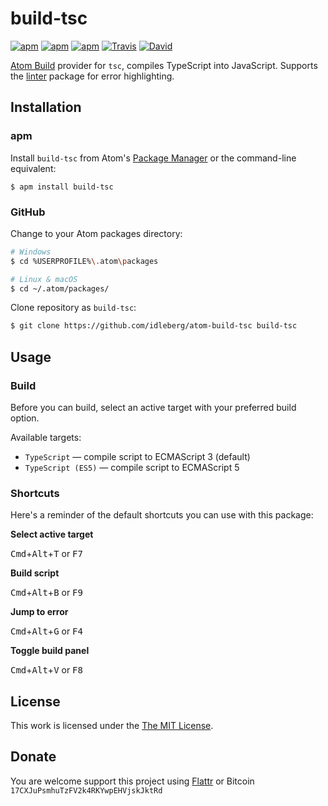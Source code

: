 # build-tsc

[![apm](https://img.shields.io/apm/l/build-tsc.svg?style=flat-square)](https://atom.io/packages/build-tsc)
[![apm](https://img.shields.io/apm/v/build-tsc.svg?style=flat-square)](https://atom.io/packages/build-tsc)
[![apm](https://img.shields.io/apm/dm/build-tsc.svg?style=flat-square)](https://atom.io/packages/build-tsc)
[![Travis](https://img.shields.io/travis/idleberg/atom-build-tsc.svg?style=flat-square)](https://travis-ci.org/idleberg/atom-build-tsc)
[![David](https://img.shields.io/david/dev/idleberg/atom-build-tsc.svg?style=flat-square)](https://david-dm.org/idleberg/atom-build-tsc#info=dependencies)

[Atom Build](https://atombuild.github.io/) provider for `tsc`, compiles TypeScript into JavaScript. Supports the [linter](https://atom.io/packages/linter) package for error highlighting.

## Installation

### apm

Install `build-tsc` from Atom's [Package Manager](http://flight-manual.atom.io/using-atom/sections/atom-packages/) or the command-line equivalent:

`$ apm install build-tsc`

### GitHub

Change to your Atom packages directory:

```bash
# Windows
$ cd %USERPROFILE%\.atom\packages

# Linux & macOS
$ cd ~/.atom/packages/
```

Clone repository as `build-tsc`:

```bash
$ git clone https://github.com/idleberg/atom-build-tsc build-tsc
```

## Usage

### Build

Before you can build, select an active target with your preferred build option.

Available targets:

* `TypeScript` — compile script  to ECMAScript 3 (default)
* `TypeScript (ES5)` — compile script to ECMAScript 5

### Shortcuts

Here's a reminder of the default shortcuts you can use with this package:

**Select active target**

<kbd>Cmd</kbd>+<kbd>Alt</kbd>+<kbd>T</kbd> or <kbd>F7</kbd>

**Build script**

<kbd>Cmd</kbd>+<kbd>Alt</kbd>+<kbd>B</kbd> or <kbd>F9</kbd>

**Jump to error**

<kbd>Cmd</kbd>+<kbd>Alt</kbd>+<kbd>G</kbd> or <kbd>F4</kbd>

**Toggle build panel**

<kbd>Cmd</kbd>+<kbd>Alt</kbd>+<kbd>V</kbd> or <kbd>F8</kbd>

## License

This work is licensed under the [The MIT License](LICENSE.md).

## Donate

You are welcome support this project using [Flattr](https://flattr.com/submit/auto?user_id=idleberg&url=https://github.com/idleberg/atom-build-tsc) or Bitcoin `17CXJuPsmhuTzFV2k4RKYwpEHVjskJktRd`
